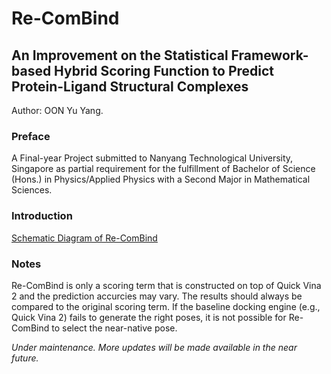 # Re-ComBind
## An Improvement on the Statistical Framework-based Hybrid Scoring Function to Predict Protein-Ligand Structural Complexes

Author: OON Yu Yang.

### Preface
A Final-year Project submitted to Nanyang Technological University, Singapore as partial requirement for the fulfillment of Bachelor of Science (Hons.) in Physics/Applied Physics with a Second Major in Mathematical Sciences.

### Introduction
[Schematic Diagram of Re-ComBind](/image/recombind_intro.png "Schematic Diagram of Re-ComBind")

### Notes
Re-ComBind is only a scoring term that is constructed on top of Quick Vina 2 and the prediction accurcies may vary. The results should always be compared to the original scoring term. If the baseline docking engine (e.g., Quick Vina 2) fails to generate the right poses, it is not possible for Re-ComBind to select the near-native pose.

*Under maintenance. More updates will be made available in the near future.*

